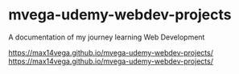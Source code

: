 # mvega-udemy-webdev-projects
A documentation of my journey learning Web Development

https://max14vega.github.io/mvega-udemy-webdev-projects/
https://max14vega.github.io/mvega-udemy-webdev-projects/
